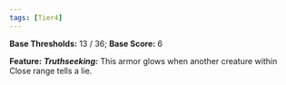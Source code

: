 ```yaml
---
tags: [Tier4]
---
```

**Base Thresholds:** 13 / 36; **Base Score:** 6

**Feature:** ***Truthseeking:*** This armor glows when another creature within Close range tells a lie.
